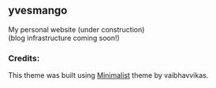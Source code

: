 ## yvesmango

My personal website  (under construction)  
(blog infrastructure coming soon!)

### Credits:

This theme was built using [Minimalist](https://github.com/vaibhavvikas/jekyll-theme-minimalistic) theme by vaibhavvikas.
